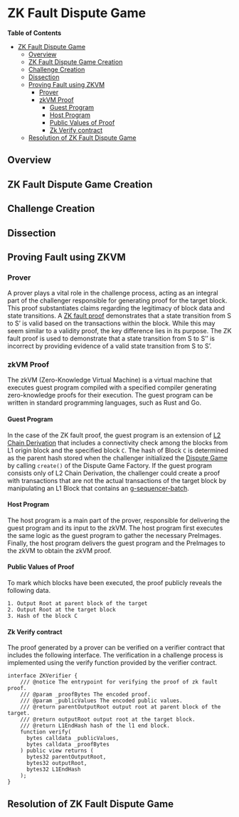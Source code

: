 # ZK Fault Dispute Game
<!-- All glossary references in this file. -->

[g-zk-fault-proof]: ../../glossary.md#zk-fault-proof
[g-l2-chain-derivation]: ../../glossary.md#l2-chain-derivation
[g-sequencer-batch]: ../../glossary.md#sequencer-batch
[g-dispute-game]: ../../experimental/zk-fault-dipute-game/overview.md

<!-- START doctoc generated TOC please keep comment here to allow auto update -->
<!-- DON'T EDIT THIS SECTION, INSTEAD RE-RUN doctoc TO UPDATE -->
**Table of Contents**

- [ZK Fault Dispute Game](#zk-fault-dispute-game)
  - [Overview](#overview)
  - [ZK Fault Dispute Game Creation](#zk-fault-dispute-game-creation)
  - [Challenge Creation](#challenge-creation)
  - [Dissection](#dissection)
  - [Proving Fault using ZKVM](#proving-fault-using-zkvm)
    - [Prover](#prover)
    - [zkVM Proof](#zkvm-proof)
      - [Guest Program](#guest-program)
      - [Host Program](#host-program)
      - [Public Values of Proof](#public-values-of-proof)
      - [Zk Verify contract](#zk-verify-contract)
  - [Resolution of ZK Fault Dispute Game](#resolution-of-zk-fault-dispute-game)

<!-- END doctoc generated TOC please keep comment here to allow auto update -->

## Overview

## ZK Fault Dispute Game Creation

## Challenge Creation

## Dissection

## Proving Fault using ZKVM

### Prover

A prover plays a vital role in the challenge process, acting as an integral part of the challenger responsible
for generating proof for the target block. This proof substantiates claims regarding the legitimacy of block data
and state transitions.
A [ZK fault proof][g-zk-fault-proof] demonstrates that a state transition from S to S’ is valid based on the
transactions within the block. While this may seem similar to a validity proof, the key difference lies in its
purpose. The ZK fault proof is used to demonstrate that a state transition from S to S’’ is incorrect by
providing evidence of a valid state
transition from S to S’.

### zkVM Proof

The zkVM (Zero-Knowledge Virtual Machine) is a virtual machine that executes guest program compiled with a specified
compiler generating zero-knowledge proofs for their execution. The guest program can be written in standard programming
languages, such as Rust and Go.

#### Guest Program

In the case of the ZK fault proof, the guest program is an extension of [L2 Chain Derivation][g-l2-chain-derivation]
that includes a connectivity check among the blocks from L1 origin block and the specified block `C`. The hash of
Block `C` is determined as the parent hash stored when the challenger initialized the [Dispute Game][g-dispute-game]
by calling `create()` of the Dispute Game Factory.
If the guest program consists only of L2 Chain Derivation, the challenger could create a proof with transactions that
are not the actual transactions of the target block by manipulating an L1 Block that contains an
[g-sequencer-batch][g-sequencer-batch].

#### Host Program

The host program is a main part of the prover, responsible for delivering the guest program and its input to the zkVM.
The host program first executes the same logic as the guest program to gather the necessary PreImages. Finally,
the host program delivers the guest program and the PreImages to the zkVM to obtain the zkVM proof.

#### Public Values of Proof

To mark which blocks have been executed, the proof publicly reveals the following data.

``` plain
1. Output Root at parent block of the target
2. Output Root at the target block
3. Hash of the block C
```

#### Zk Verify contract

The proof generated by a prover can be verified on a verifier contract that includes the following interface.
The verification in a challenge process is implemented using the verify function provided by the verifier contract.

``` solidity
interface ZKVerifier {
    /// @notice The entrypoint for verifying the proof of zk fault proof.
    /// @param _proofBytes The encoded proof.
    /// @param _publicValues The encoded public values.
    /// @return parentOutputRoot output root at parent block of the target.
    /// @return outputRoot output root at the target block.
    /// @return L1EndHash hash of the l1 end block.
    function verify(
      bytes calldata _publicValues, 
      bytes calldata _proofBytes
    ) public view returns (
      bytes32 parentOutputRoot, 
      bytes32 outputRoot, 
      bytes32 L1EndHash
    );
}
```

## Resolution of ZK Fault Dispute Game
